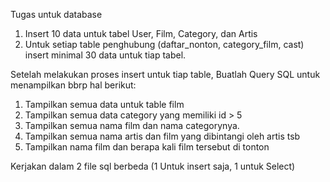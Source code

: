 Tugas untuk database

1. Insert 10 data untuk tabel User, Film, Category, dan Artis
2. Untuk setiap table penghubung (daftar_nonton, category_film, cast) insert minimal 30 data untuk tiap tabel.

Setelah melakukan proses insert untuk tiap table, Buatlah Query SQL untuk menampilkan bbrp hal berikut:

1. Tampilkan semua data untuk table film
2. Tampilkan semua data category yang memiliki id > 5
3. Tampilkan semua nama film dan nama categorynya.
4. Tampilkan semua nama artis dan film yang dibintangi oleh artis tsb
5. Tampilkan nama film dan berapa kali film tersebut di tonton

Kerjakan dalam 2 file sql berbeda
(1 Untuk insert saja, 1 untuk Select)
